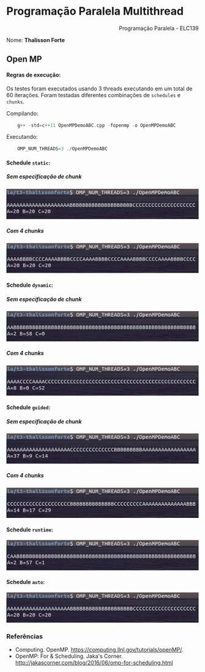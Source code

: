 Programação Paralela Multithread
======================================
<div align="right"> Programação Paralela - ELC139</div>

Nome: <b>Thalisson Forte</b><br>


Open MP
-----------------------------
#### Regras de execução:
Os testes foram executados usando 3 threads executando em um total de 60 iterações. Foram testadas diferentes combinações de `schedules` e `chunks`.

Compilando:
```c
    g++ -std=c++11 OpenMPDemoABC.cpp -fopenmp -o OpenMPDemoABC
```

Executando:
```c
    OMP_NUM_THREADS=3 ./OpenMPDemoABC
```

#### Schedule `static`:
##### Sem especificação de chunk
<div align="center"><img src="https://raw.githubusercontent.com/elc139/t3-thalissonforte/master/imagens/static.png"></div>

##### Com 4 chunks

<div align="center"><img src="https://raw.githubusercontent.com/elc139/t3-thalissonforte/master/imagens/static_4chunks.png"></div>

#### Schedule `dynamic`:
##### Sem especificação de chunk
<div align="center"><img src="https://raw.githubusercontent.com/elc139/t3-thalissonforte/master/imagens/dynamic.png"></div>

##### Com 4 chunks

<div align="center"><img src="https://raw.githubusercontent.com/elc139/t3-thalissonforte/master/imagens/dynamic_4chunks.png"></div>

#### Schedule `guided`:
##### Sem especificação de chunk
<div align="center"><img src="https://raw.githubusercontent.com/elc139/t3-thalissonforte/master/imagens/guided.png"></div>

##### Com 4 chunks

<div align="center"><img src="https://raw.githubusercontent.com/elc139/t3-thalissonforte/master/imagens/guided_4chunks.png"></div>

#### Schedule `runtime`:

<div align="center"><img src="https://raw.githubusercontent.com/elc139/t3-thalissonforte/master/imagens/runtime.png"></div>

#### Schedule `auto`:

<div align="center"><img src="https://raw.githubusercontent.com/elc139/t3-thalissonforte/master/imagens/auto.png"></div>


### Referências
- Computing. OpenMP. https://computing.llnl.gov/tutorials/openMP/.
- OpenMP: For & Scheduling. Jaka's Corner. http://jakascorner.com/blog/2016/06/omp-for-scheduling.html
